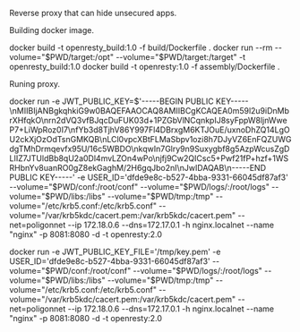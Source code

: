 Reverse proxy that can hide unsecured apps.

Building docker image.

docker build -t openresty_build:1.0 -f build/Dockerfile .
docker run --rm --volume="$PWD/target:/opt" --volume="$PWD/target:/target" -t openresty_build:1.0
docker build -t openresty:1.0 -f assembly/Dockerfile .

Runing proxy.

docker run -e JWT_PUBLIC_KEY=$'-----BEGIN PUBLIC KEY-----\nMIIBIjANBgkqhkiG9w0BAQEFAAOCAQ8AMIIBCgKCAQEA0m59l2u9iDnMbrXHfqkO\nrn2dVQ3vfBJqcDuFUK03d+1PZGbVlNCqnkpIJ8syFppW8ljnWweP7+LiWpRoz0I7\nfYb3d8TjhV86Y997Fl4DBrxgM6KTJOuE/uxnoDhZQ14LgOU2ckXjOzOdTsnGMKQB\nLCl0vpcXBtFLMaSbpv1ozi8h7DJyVZ6EnFQZUWGdgTMhDrmqevfx95U/16c5WBDO\nkqwIn7Glry9n9Suxygbf8g5AzpWcusZgDLIIZ7JTUldBb8qU2a0Dl4mvLZOn4wPo\njfj9Cw2QICsc5+Pwf21fP+hzf+1WSRHbnYv8uanRO0gZ8ekGaghM/2H6gqJbo2nI\nJwIDAQAB\n-----END PUBLIC KEY-----' -e USER_ID='dfde9e8c-b527-4bba-9331-66045df87af3' --volume="$PWD/conf:/root/conf" --volume="$PWD/logs/:/root/logs" --volume="$PWD/libs:/libs" --volume="$PWD/tmp:/tmp" --volume="/etc/krb5.conf:/etc/krb5.conf" --volume="/var/krb5kdc/cacert.pem:/var/krb5kdc/cacert.pem" --net=poligonnet --ip 172.18.0.6 --dns=172.17.0.1 -h nginx.localnet --name "nginx" -p 8081:8080 -d -t  openresty:2.0

docker run -e JWT_PUBLIC_KEY_FILE='/tmp/key.pem' -e USER_ID='dfde9e8c-b527-4bba-9331-66045df87af3' --volume="$PWD/conf:/root/conf" --volume="$PWD/logs/:/root/logs" --volume="$PWD/libs:/libs" --volume="$PWD/tmp:/tmp" --volume="/etc/krb5.conf:/etc/krb5.conf" --volume="/var/krb5kdc/cacert.pem:/var/krb5kdc/cacert.pem" --net=poligonnet --ip 172.18.0.6 --dns=172.17.0.1 -h nginx.localnet --name "nginx" -p 8081:8080 -d -t  openresty:2.0
